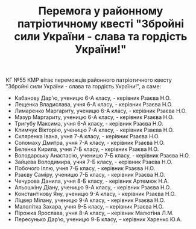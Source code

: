﻿---
title: Перемога у районному патріотичному квесті "Збройні сили України - слава та гордість України!"
---

КГ №55 КМР вітає переможців районного патріотичного квесту "Збройні сили України - слава та гордість України!", а саме:

- Кабанову Дар'ю, ученицю 6-А класу, - керівник Рзаєва Н.О.
- Лещенка Владислава, учня 6-А класу, - керівник Рзаєва Н.О.
- Лимаренко Маргариту, ученицю 6-А класу, - керівник Рзаєва Н.О.
- Мазур Маргариту, ученицю 6-А класу, - керівник Рзаєва Н.О.
- Тригубу Максима, учня 6-А класу, - керівник Рзаєва Н.О.
- Климчук Вікторію, ученицю 7-А класу, - керівник Рзаєва Н.О.
- Скляренка Івана, учня 7-А класу, - керівник Рзаєва Н.О.
- Соломаху Дмитра, учня 7-А класу, - керівник Рзаєва Н.О.
- Беленка Кирила, учня 7-Б класу, - керівник Рзаєва Н.О.
- Володарську Анастасію, ученицю 7-Б класу, - керівник Рзаєва Н.О.
- Зайцева Володимира, учня 7-Б класу, - керівник Рзаєва Н.О.
- Побочого Іллю, учня 7-Б класу, - керівник Рзаєва Н.О.
- Рзаєву Саміру, ученицю 7-Б класу, - керівник Рзаєва Н.О.
- Чечурова Данила, учня 8-Б класу, - керівник Артемюк Н.А.
- Альошкіну Діану, ученицю 9-А класу, - керівник Рзаєва Н.О.
- Константінову Яну, ученицю 9-А класу, - керівник Рзаєва Н.О.
- Ліцвер Мілану, ученицю 9-А класу, - керівник Рзаєва Н.О.
- Малолітка Захара, учня 9-Б класу, – керівник Рзаєва Н.О.
- Пірожка Ярослава, учня 8-А класу, – керівник Малютіна Л.М.
- Пересунько Дар’ю, ученицю 9-Б класу, – керівник Харенко Ю.А.

<slideshow />
